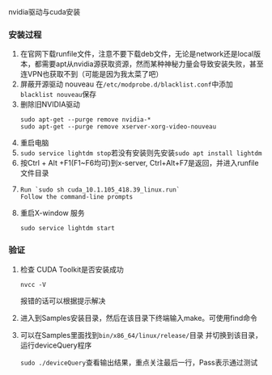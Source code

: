 nvidia驱动与cuda安装
<!--more-->
### 安装过程
1. 在官网下载runfile文件，注意不要下载deb文件，无论是network还是local版本，都需要apt从nvidia源获取资源，然而某种神秘力量会导致安装失败，甚至连VPN也获取不到（可能是因为我太菜了吧）
2. 屏蔽开源驱动 nouveau 在`/etc/modprobe.d/blacklist.conf`中添加`blacklist nouveau`保存
3. 删除旧NVIDIA驱动
    ```
    sudo apt-get --purge remove nvidia-*
    sudo apt-get --purge remove xserver-xorg-video-nouveau
    ```
4. 重启电脑
5. `sudo service lightdm stop`若没有安装则先安装`sudo apt install lightdm`
6. 按Ctrl + Alt +F1(F1~F6均可)到x-server, Ctrl+Alt+F7是返回，并进入runfile文件目录
7.  ```
    Run `sudo sh cuda_10.1.105_418.39_linux.run`
    Follow the command-line prompts
    ```
8. 重启X-window 服务
    ```
    sudo service lightdm start
    ```
### 验证
1. 检查 CUDA Toolkit是否安装成功 
    ```
    nvcc -V
    ```
    报错的话可以根据提示解决
2. 进入到Samples安装目录，然后在该目录下终端输入make。可使用find命令
3. 可以在Samples里面找到`bin/x86_64/linux/release/`目录 并切换到该目录，运行deviceQuery程序

    `sudo ./deviceQuery`查看输出结果，重点关注最后一行，Pass表示通过测试  